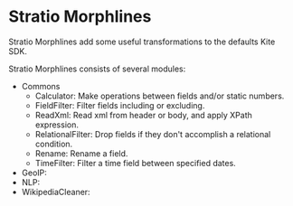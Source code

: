 Stratio Morphlines
==================

Stratio Morphlines add some useful transformations to the defaults Kite SDK. 

Stratio Morphlines consists of several modules:

* Commons
    - Calculator: Make operations between fields and/or static numbers. 
    - FieldFilter: Filter fields including or excluding.
    - ReadXml: Read xml from header or body, and apply XPath expression.
    - RelationalFilter: Drop fields if they don't accomplish a relational condition.
    - Rename: Rename a field.
    - TimeFilter: Filter a time field between specified dates.
* GeoIP: 
* NLP: 
* WikipediaCleaner: 

